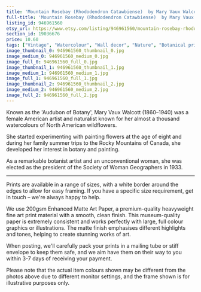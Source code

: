 ```yaml
---
title: 'Mountain Rosebay (Rhododendron Catawbiense)  by Mary Vaux Walcott '
full-title: 'Mountain Rosebay (Rhododendron Catawbiense)  by Mary Vaux Walcott | Vintage botanical watercolour illustration | Home decor | Giclée print'
listing_id: 946961560
etsy_url: https://www.etsy.com/listing/946961560/mountain-rosebay-rhododendron?utm_source=site&utm_medium=api&utm_campaign=api
section_id: 19036676
price: 10.60
tags: ["Vintage", "Watercolour", "Wall decor", "Nature", "Botanical print", "Plant lovers gift", "Plant illustration", "Cottage decor", "Flower art print", "Cottage", "Mary Vaux Walcott", "Botany poster", "Mountain Rosebay"]
image_thumbnail_0: 946961560_thumbnail_0.jpg
image_medium_0: 946961560_medium_0.jpg
image_full_0: 946961560_full_0.jpg
image_thumbnail_1: 946961560_thumbnail_1.jpg
image_medium_1: 946961560_medium_1.jpg
image_full_1: 946961560_full_1.jpg
image_thumbnail_2: 946961560_thumbnail_2.jpg
image_medium_2: 946961560_medium_2.jpg
image_full_2: 946961560_full_2.jpg
---
```

Known as the &#39;Audubon of Botany&#39;, Mary Vaux Walcott (1860–1940) was a female American artist and naturalist known for her almost a thousand watercolours of North American wildflowers. 

She started experimenting with painting flowers at the age of eight and during her family summer trips to the Rocky Mountains of Canada, she developed her interest in botany and painting.

As a remarkable botanist artist and an unconventional woman, she was elected as the president of the Society of Woman Geographers in 1933.

----

Prints are available in a range of sizes, with a white border around the edges to allow for easy framing. If you have a specific size requirement, get in touch – we&#39;re always happy to help.

We use 200gsm Enhanced Matte Art Paper, a premium-quality heavyweight fine art print material with a smooth, clean finish. This museum-quality paper is extremely consistent and works perfectly with large, full colour graphics or illustrations. The matte finish emphasises different highlights and tones, helping to create stunning works of art.

When posting, we&#39;ll carefully pack your prints in a mailing tube or stiff envelope to keep them safe, and we aim have them on their way to you within 3-7 days of receiving your payment.

Please note that the actual item colours shown may be different from the photos above due to different monitor settings, and the frame shown is for illustrative purposes only.
